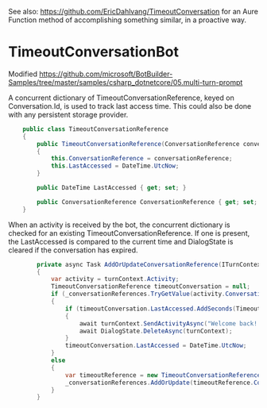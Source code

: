 See also: https://github.com/EricDahlvang/TimeoutConversation  for an Aure Function method of accomplishing something similar, in a proactive way.


# TimeoutConversationBot

Modified https://github.com/microsoft/BotBuilder-Samples/tree/master/samples/csharp_dotnetcore/05.multi-turn-prompt 

A concurrent dictionary of TimeoutConversationReference, keyed on Conversation.Id, is used to track last access time.  This could also be done with any persistent storage provider.

```cs
    public class TimeoutConversationReference
    {
        public TimeoutConversationReference(ConversationReference conversationReference)
        {
            this.ConversationReference = conversationReference;
            this.LastAccessed = DateTime.UtcNow;
        }

        public DateTime LastAccessed { get; set; }

        public ConversationReference ConversationReference { get; set; }
    }
```

When an activity is received by the bot, the concurrent dictionary is checked for an existing TimeoutConversationReference.  If one is present, the LastAccessed is compared to the current time and DialogState is cleared if the conversation has expired.

```cs
        private async Task AddOrUpdateConversationReference(ITurnContext turnContext)
        {
            var activity = turnContext.Activity;
            TimeoutConversationReference timeoutConversation = null;
            if (_conversationReferences.TryGetValue(activity.Conversation.Id, out timeoutConversation))
            {
                if (timeoutConversation.LastAccessed.AddSeconds(TimeoutSeconds) < DateTime.UtcNow)
                {
                    await turnContext.SendActivityAsync("Welcome back!  Let's start over from the beginning.");
                    await DialogState.DeleteAsync(turnContext);
                }
                timeoutConversation.LastAccessed = DateTime.UtcNow;
            }
            else
            {
                var timeoutReference = new TimeoutConversationReference(activity.GetConversationReference());
                _conversationReferences.AddOrUpdate(timeoutReference.ConversationReference.Conversation.Id, timeoutReference, (key, newValue) => timeoutReference);
            }
        }
```
